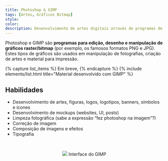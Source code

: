 ```yaml
---
title: Photoshop & GIMP
tags: [Artes, Gráficos Bitmap]
style: 
color: 
description: Desenvolvimento de artes digitais através de programas de gráficos bitmap.
---
```


Photoshop e GIMP são **programas para edição, desenho e manipulação de gráficos raster/bitmap** (por exemplo, os famosos formatos PNG e JPG). Estes tipos de gráficos são usados em manipulação de fotografias, criação de artes e material para impressão.

{% capture list_items %}
Em breve,
{% endcapture %}
{% include elements/list.html title="Material desenvolvido com GIMP" %}

## Habilidades

* Desenvolvimento de artes, figuras, logos, logotipos, banners, símbolos e ícones
* Desenvolvimento de mockups (websites, UI, posts)
* Limpeza fotográfica (sabe a expressão “fez photoshop na imagem”?)
* Correção de imagem
* Composição de imagens e efeitos
* Tipografia




<br>

<p align="center">
<img src="https://www.gimp.org/release-notes/images/2.10-update-ui.jpg">
Interface do GIMP
</p>